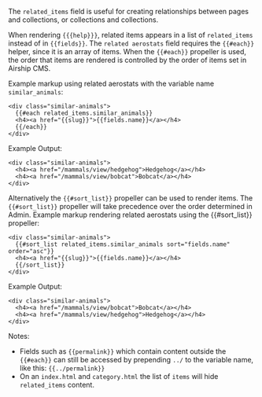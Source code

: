 The `related_items` field is useful for creating relationships between pages and collections, or collections and collections.

When rendering `{{{help}}}`, related items appears in a list of `related_items` instead of in `{{fields}}`. The `related aerostats` field requires the `{{#each}}` helper, since it is an array of items. When the `{{#each}}` propeller is used, the order that items are rendered is controlled by the order of items set in Airship CMS.

Example markup using related aerostats with the variable name `similar_animals`:
```
<div class="similar-animals">
  {{#each related_items.similar_animals}}
  <h4><a href="{{slug}}">{{fields.name}}</a></h4>
  {{/each}}
</div>
```

Example Output:
```
<div class="similar-animals">
  <h4><a href="/mammals/view/hedgehog">Hedgehog</a></h4>
  <h4><a href="/mammals/view/bobcat">Bobcat</a></h4>
</div>
```

Alternatively the `{{#sort_list}}` propeller can be used to render items. The `{{#sort_list}}` propeller will take precedence over the order determined in Admin. Example markup rendering related aerostats using the {{#sort_list}} propeller:
```
<div class="similar-animals">
  {{#sort_list related_items.similar_animals sort="fields.name" order="asc"}}
  <h4><a href="{{slug}}">{{fields.name}}</a></h4>
  {{/sort_list}}
</div>
```

Example Output:
```
<div class="similar-animals">
  <h4><a href="/mammals/view/bobcat">Bobcat</a></h4>
  <h4><a href="/mammals/view/hedgehog">Hedgehog</a></h4>
</div>
```

Notes: 
- Fields such as `{{permalink}}` which contain content outside the `{{#each}}` can still be accessed by prepending `../` to the variable name, like this: `{{../permalink}}`
- On an `index.html` and `category.html` the list of `items` will hide `related_items` content.
